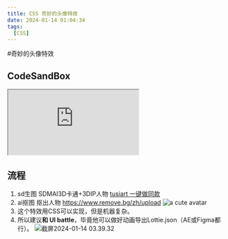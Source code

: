 ```yaml
---
title: CSS 奇妙的头像特效
date: 2024-01-14 01:04:34
tags:
  [CSS]
---
```


#奇妙的头像特效

## CodeSandBox
<iframe src="https://codesandbox.io/embed/669pyd?view=Editor+%2B+Preview"
  style={{width:'100%', height: '500px', border:0, borderRadius: '4px', overflow:'hidden'}}
  title="css 奇妙的头像特效"
  allow="accelerometer; ambient-light-sensor; camera; encrypted-media; geolocation; gyroscope; hid; microphone; midi; payment; usb; vr; xr-spatial-tracking"
  sandbox="allow-forms allow-modals allow-popups allow-presentation allow-same-origin allow-scripts"
></iframe>

## 流程

1. sd生图 SDMAI3D卡通+3DIP人物 [tusiart 一键做同款](https://tusiart.com/images/682449150647959800?post_id=682449150643765498&source_id=nzyypV7lk0Ozo_MoYH3z8BEk)
2. ai抠图 抠出人物 https://www.remove.bg/zh/upload
    ![a cute avatar](http://image.hansking.cn/picgo/a%20cute%20avatar.png)
3. 这个特效用CSS可以实现，但是机器复杂。
4. 所以建议**和 UI battle**，毕竟他可以做好动画导出Lottie.json（AE或Figma都行）。
    ![截屏2024-01-14 03.39.32](http://image.hansking.cn/picgo/%E6%88%AA%E5%B1%8F2024-01-14%2003.39.32.png)
